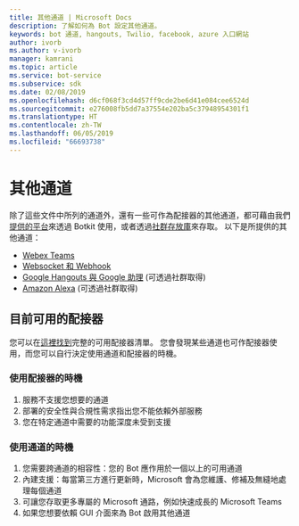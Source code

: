 ```yaml
---
title: 其他通道 | Microsoft Docs
description: 了解如何為 Bot 設定其他通道。
keywords: bot 通道, hangouts, Twilio, facebook, azure 入口網站
author: ivorb
ms.author: v-ivorb
manager: kamrani
ms.topic: article
ms.service: bot-service
ms.subservice: sdk
ms.date: 02/08/2019
ms.openlocfilehash: d6cf068f3cd4d57ff9cde2be6d41e084cee6524d
ms.sourcegitcommit: e276008fb5dd7a37554e202ba5c37948954301f1
ms.translationtype: HT
ms.contentlocale: zh-TW
ms.lasthandoff: 06/05/2019
ms.locfileid: "66693738"
---
```

# <a name="additional-channels"></a>其他通道

除了這些文件中所列的通道外，還有一些可作為配接器的其他通道，都可藉由我們[提供的平台](https://botkit.ai/docs/v4/platforms/)來透過 Botkit 使用，或者透過[社群存放庫](https://github.com/BotBuilderCommunity/)來存取。 以下是所提供的其他通道：

- [Webex Teams](https://botkit.ai/docs/v4/platforms/webex.html)
- [Websocket 和 Webhook](https://botkit.ai/docs/v4/platforms/web.html)
- [Google Hangouts 與 Google 助理](https://github.com/BotBuilderCommunity/) (可透過社群取得)
- [Amazon Alexa](https://github.com/BotBuilderCommunity/) (可透過社群取得)

## <a name="currently-available-adapters"></a>目前可用的配接器

您可以在[這裡找到](https://botkit.ai/docs/v4/platforms/)完整的可用配接器清單。 您會發現某些通道也可作配接器使用，而您可以自行決定使用通道和配接器的時機。

### <a name="when-to-use-an-adapter"></a>使用配接器的時機

1. 服務不支援您想要的通道
2. 部署的安全性與合規性需求指出您不能依賴外部服務
3. 您在特定通道中需要的功能深度未受到支援

### <a name="when-to-use-a-channel"></a>使用通道的時機

1. 您需要跨通道的相容性：您的 Bot 應作用於一個以上的可用通道
2. 內建支援：每當第三方進行更新時，Microsoft 會為您維護、修補及無縫地處理每個通道
3. 可讓您存取更多專屬的 Microsoft 通路，例如快速成長的 Microsoft Teams
4. 如果您想要依賴 GUI 介面來為 Bot 啟用其他通道
